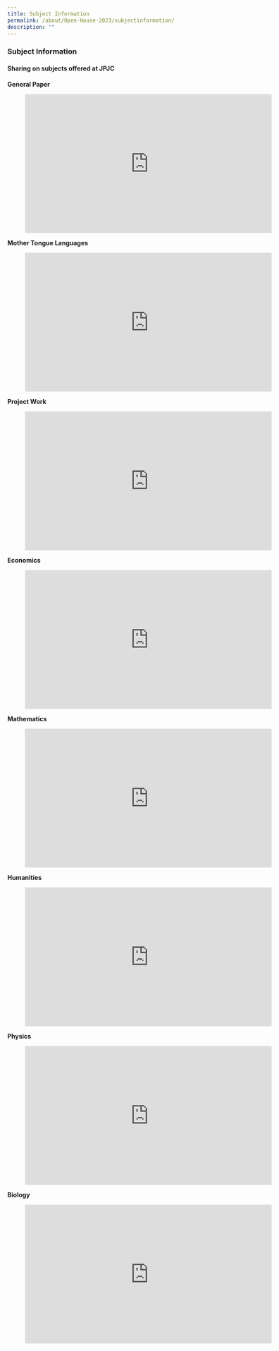 ```yaml
---
title: Subject Information
permalink: /about/Open-House-2023/subjectinformation/
description: ""
---
```

<div align="justify">

<h3>Subject Information</h3>
<h4><strong>Sharing on subjects offered at JPJC</strong></h4>

<p><strong>General Paper</strong></p>
<figure><iframe width="560" height="315" src="https://www.youtube.com/embed/-zKQ1m1-kyc" title="#WhyJP Open House 2023 - General Paper" frameborder="0" allow="accelerometer; autoplay; clipboard-write; encrypted-media; gyroscope; picture-in-picture; web-share" allowfullscreen=""></iframe></figure>

<p><strong>Mother Tongue Languages</strong></p>
<figure><iframe width="560" height="315" src="https://www.youtube.com/embed/xSgEcsEWDCI" title="#WhyJP Open House 2023 - Mother Tongue Languages" frameborder="0" allow="accelerometer; autoplay; clipboard-write; encrypted-media; gyroscope; picture-in-picture; web-share" allowfullscreen=""></iframe></figure>


<p><strong>Project Work</strong></p>
<figure><iframe width="560" height="315" src="https://www.youtube.com/embed/ixVeRrOJP1E" title="#WhyJP Open House 2023 - Project Work" frameborder="0" allow="accelerometer; autoplay; clipboard-write; encrypted-media; gyroscope; picture-in-picture; web-share" allowfullscreen=""></iframe></figure>

<p><strong>Economics</strong></p>
<figure><iframe width="560" height="315" src="https://www.youtube.com/embed/k7tPf1Ik9Zo" title="#WhyJP Open House 2023 - Economics" frameborder="0" allow="accelerometer; autoplay; clipboard-write; encrypted-media; gyroscope; picture-in-picture; web-share" allowfullscreen=""></iframe></figure>

<p><strong>Mathematics</strong></p>
<figure><iframe width="560" height="315" src="https://www.youtube.com/embed/cfKTn5oCNdc" title="#WhyJP Open House 2023 - Mathematics" frameborder="0" allow="accelerometer; autoplay; clipboard-write; encrypted-media; gyroscope; picture-in-picture; web-share" allowfullscreen=""></iframe></figure>

<p><strong>Humanities</strong></p>
<figure><iframe width="560" height="315" src="https://www.youtube.com/embed/6RvHNnZ6WGs" title="#WhyJP Open House 2023 - Humanities" frameborder="0" allow="accelerometer; autoplay; clipboard-write; encrypted-media; gyroscope; picture-in-picture; web-share" allowfullscreen=""></iframe></figure>

<p><strong>Physics</strong></p>
<figure><iframe width="560" height="315" src="https://www.youtube.com/embed/8Rl2uAlphZA" title="#WhyJP Open House 2023 - Physics" frameborder="0" allow="accelerometer; autoplay; clipboard-write; encrypted-media; gyroscope; picture-in-picture; web-share" allowfullscreen=""></iframe></figure>

<p><strong>Biology</strong></p>
<figure><iframe width="560" height="315" src="https://www.youtube.com/embed/sL_b19NjFxo" title="#WhyJP Open House 2023 - Biology" frameborder="0" allow="accelerometer; autoplay; clipboard-write; encrypted-media; gyroscope; picture-in-picture; web-share" allowfullscreen=""></iframe></figure></div>